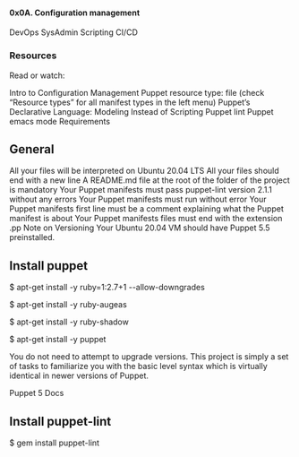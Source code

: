 #### 0x0A. Configuration management

DevOps SysAdmin Scripting CI/CD
### Resources
Read or watch:

Intro to Configuration Management
Puppet resource type: file (check “Resource types” for all manifest types in the left menu)
Puppet’s Declarative Language: Modeling Instead of Scripting
Puppet lint
Puppet emacs mode
Requirements
## General
All your files will be interpreted on Ubuntu 20.04 LTS
All your files should end with a new line
A README.md file at the root of the folder of the project is mandatory
Your Puppet manifests must pass puppet-lint version 2.1.1 without any errors
Your Puppet manifests must run without error
Your Puppet manifests first line must be a comment explaining what the Puppet manifest is about
Your Puppet manifests files must end with the extension .pp
Note on Versioning
Your Ubuntu 20.04 VM should have Puppet 5.5 preinstalled.

## Install puppet
$ apt-get install -y ruby=1:2.7+1 --allow-downgrades

$ apt-get install -y ruby-augeas

$ apt-get install -y ruby-shadow

$ apt-get install -y puppet

You do not need to attempt to upgrade versions. This project is simply a set of tasks to familiarize you with the basic level syntax which is virtually identical in newer versions of Puppet.

Puppet 5 Docs

## Install puppet-lint
$ gem install puppet-lint
